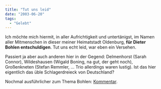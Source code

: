 ```yaml
---
title: "Tut uns leid"
date: "2003-06-20"
tags:
  - "Gelebt"
---
```


Ich möchte mich hiermit, in aller Aufrichtigkeit und untertänigst, im Namen aller Mitmenschen in dieser meiner Heimatstadt Oldenburg, **für Dieter Bohlen entschuldigen**. Tut uns echt leid, war eben ein Versehen.

Passiert ja aber auch anderen hier in der Gegend: Delmenhorst (Sarah Connor), Wildeshausen (Wigald Boning, na gut, der geht noch), Großenkneten (Stefan Remmler, … Trio allerdings waren lustig). Ist das hier eigentlich das üble Schlagerdreieck von Deutschland?

Nochmal ausführlicher zum Thema Bohlen: [Kommentar](http://www.couchblog.de/couchblog/archives/2003/06/tut_uns_leid.php#comment1419).
